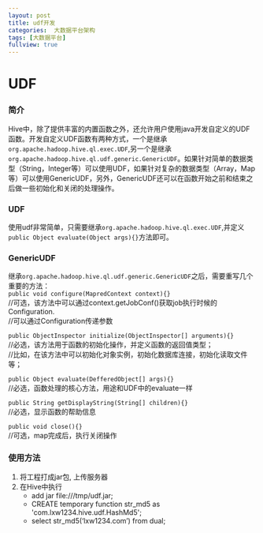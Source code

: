 ```yaml
---
layout: post
title: udf开发
categories:  大数据平台架构
tags: [大数据平台]
fullview: true
---
```


# UDF

### 简介
Hive中，除了提供丰富的内置函数之外，还允许用户使用java开发自定义的UDF函数。开发自定义UDF函数有两种方式，一个是继承`org.apache.hadoop.hive.ql.exec.UDF`,另一个是继承`org.apache.hadoop.hive.ql.udf.generic.GenericUDF`。如果针对简单的数据类型（String，Integer等）可以使用UDF，如果针对复杂的数据类型（Array，Map等）可以使用GenericUDF，另外，GenericUDF还可以在函数开始之前和结束之后做一些初始化和关闭的处理操作。

### UDF
使用udf非常简单，只需要继承`org.apache.hadoop.hive.ql.exec.UDF`,并定义`public Object evaluate(Object args){}`方法即可。

### GenericUDF
继承`org.apache.hadoop.hive.ql.udf.generic.GenericUDF`之后，需要重写几个重要的方法：<br>
`public void configure(MapredContext context){}`<br>
//可选，该方法中可以通过context.getJobConf()获取job执行时候的Configuration. <br>
//可以通过Configuration传递参数<br>

`public ObjectInspector initialize(ObjectInspector[] arguments){}`<br>
//必选，该方法用于函数的初始化操作，并定义函数的返回值类型；<br>
//比如，在该方法中可以初始化对象实例，初始化数据库连接，初始化读取文件等；<br>

`public Object evaluate(DefferedObject[] args){}`<br>
//必选，函数处理的核心方法，用途和UDF中的evaluate一样<br>

`public String getDisplayString(String[] children){}`<br>
//必选，显示函数的帮助信息<br>

`public void close(){}`<br>
//可选，map完成后，执行关闭操作<br>          

### 使用方法

1. 将工程打成jar包, 上传服务器
2. 在Hive中执行
    * add jar file:///tmp/udf.jar;
    * CREATE temporary function str_md5 as 'com.lxw1234.hive.udf.HashMd5';
    * select str_md5(‘lxw1234.com’) from dual;
